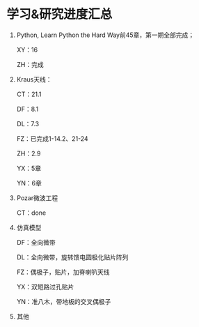 # 学习&研究进度汇总

1. Python, Learn Python the Hard Way前45章，第一期全部完成；

   XY：16

   ZH：完成

2. Kraus天线：

   CT：21.1

   DF：8.1

   DL：7.3

   FZ：已完成1-14.2、21-24

   ZH：2.9

   YX：5章

   YN：6章

3. Pozar微波工程

   CT：done

4. 仿真模型

   DF：全向微带

   DL：全向微带，旋转馈电圆极化贴片阵列

   FZ：偶极子，贴片，加脊喇叭天线

   YX：双短路过孔贴片

   YN：准八木，带地板的交叉偶极子

5. 其他


